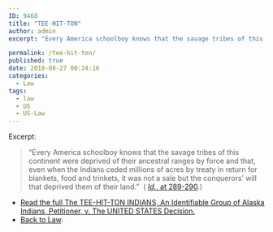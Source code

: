 ```yaml
---
ID: 9468
title: "TEE-HIT-TON"
author: admin
excerpt: "Every America schoolboy knows that the savage tribes of this continent were deprived of their ancestral ranges by force and that, even when the Indians ceded millions of acres by treaty in return for blankets, food and trinkets, it was not a sale but the conquerors’ will that deprived them of their land"

permalink: /tee-hit-ton/
published: true
date: 2018-08-27 00:24:16
categories:
  - Law
tags:
  - law
  - US
  - US-Law
---
```

Excerpt:

> “Every America schoolboy knows that the savage tribes of this continent were deprived of their ancestral ranges by force and that, even when the Indians ceded millions of acres by treaty in return for blankets, food and trinkets, it was not a sale but the conquerors’ will that deprived them of their land.”  ( [_Id._, at 289-290](https://www.law.cornell.edu/supremecourt/text/348/272).)

* [Read the full The TEE-HIT-TON INDIANS, An Identifiable Group of Alaska Indians, Petitioner, v. The UNITED STATES Decision.](https://www.law.cornell.edu/supremecourt/text/348/272)
* [Back to Law](/law/).
